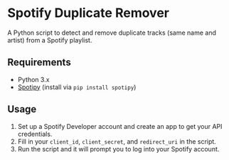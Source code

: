 # Spotify Duplicate Remover

A Python script to detect and remove duplicate tracks (same name and artist) from a Spotify playlist.

## Requirements

- Python 3.x
- [Spotipy](https://spotipy.readthedocs.io/en/2.16.1/) (install via `pip install spotipy`)

## Usage

1. Set up a Spotify Developer account and create an app to get your API credentials.
2. Fill in your `client_id`, `client_secret`, and `redirect_uri` in the script.
3. Run the script and it will prompt you to log into your Spotify account.

